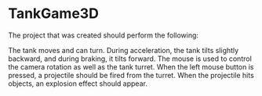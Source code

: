 # TankGame3D
The project that was created should perform the following:

The tank moves and can turn.
During acceleration, the tank tilts slightly backward, and during braking, it tilts forward.
The mouse is used to control the camera rotation as well as the tank turret.
When the left mouse button is pressed, a projectile should be fired from the turret.
When the projectile hits objects, an explosion effect should appear.
